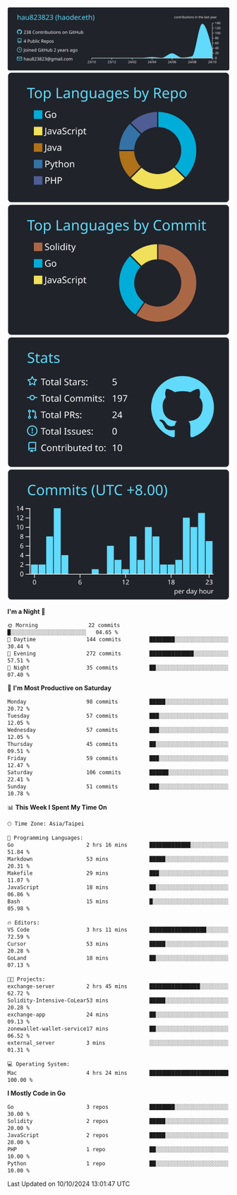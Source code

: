 [![](https://raw.githubusercontent.com/hau823823/hau823823/master/profile-summary-card-output/react/0-profile-details.svg)](https://github.com/vn7n24fzkq/github-profile-summary-cards)
[![](https://raw.githubusercontent.com/hau823823/hau823823/master/profile-summary-card-output/react/1-repos-per-language.svg)](https://github.com/vn7n24fzkq/github-profile-summary-cards) [![](https://raw.githubusercontent.com/hau823823/hau823823/master/profile-summary-card-output/react/2-most-commit-language.svg)](https://github.com/vn7n24fzkq/github-profile-summary-cards)
[![](https://raw.githubusercontent.com/hau823823/hau823823/master/profile-summary-card-output/react/3-stats.svg)](https://github.com/vn7n24fzkq/github-profile-summary-cards) [![](https://raw.githubusercontent.com/hau823823/hau823823/master/profile-summary-card-output/react/4-productive-time.svg)](https://github.com/vn7n24fzkq/github-profile-summary-cards)

<!--START_SECTION:waka-->
**I'm a Night 🦉** 

```text
🌞 Morning                22 commits          █░░░░░░░░░░░░░░░░░░░░░░░░   04.65 % 
🌆 Daytime                144 commits         ████████░░░░░░░░░░░░░░░░░   30.44 % 
🌃 Evening                272 commits         ██████████████░░░░░░░░░░░   57.51 % 
🌙 Night                  35 commits          ██░░░░░░░░░░░░░░░░░░░░░░░   07.40 % 
```
📅 **I'm Most Productive on Saturday** 

```text
Monday                   98 commits          █████░░░░░░░░░░░░░░░░░░░░   20.72 % 
Tuesday                  57 commits          ███░░░░░░░░░░░░░░░░░░░░░░   12.05 % 
Wednesday                57 commits          ███░░░░░░░░░░░░░░░░░░░░░░   12.05 % 
Thursday                 45 commits          ██░░░░░░░░░░░░░░░░░░░░░░░   09.51 % 
Friday                   59 commits          ███░░░░░░░░░░░░░░░░░░░░░░   12.47 % 
Saturday                 106 commits         ██████░░░░░░░░░░░░░░░░░░░   22.41 % 
Sunday                   51 commits          ███░░░░░░░░░░░░░░░░░░░░░░   10.78 % 
```


📊 **This Week I Spent My Time On** 

```text
🕑︎ Time Zone: Asia/Taipei

💬 Programming Languages: 
Go                       2 hrs 16 mins       █████████████░░░░░░░░░░░░   51.84 % 
Markdown                 53 mins             █████░░░░░░░░░░░░░░░░░░░░   20.31 % 
Makefile                 29 mins             ███░░░░░░░░░░░░░░░░░░░░░░   11.07 % 
JavaScript               18 mins             ██░░░░░░░░░░░░░░░░░░░░░░░   06.86 % 
Bash                     15 mins             █░░░░░░░░░░░░░░░░░░░░░░░░   05.98 % 

🔥 Editors: 
VS Code                  3 hrs 11 mins       ██████████████████░░░░░░░   72.59 % 
Cursor                   53 mins             █████░░░░░░░░░░░░░░░░░░░░   20.28 % 
GoLand                   18 mins             ██░░░░░░░░░░░░░░░░░░░░░░░   07.13 % 

🐱‍💻 Projects: 
exchange-server          2 hrs 45 mins       ████████████████░░░░░░░░░   62.72 % 
Solidity-Intensive-CoLear53 mins             █████░░░░░░░░░░░░░░░░░░░░   20.28 % 
exchange-app             24 mins             ██░░░░░░░░░░░░░░░░░░░░░░░   09.13 % 
zonewallet-wallet-service17 mins             ██░░░░░░░░░░░░░░░░░░░░░░░   06.52 % 
external_server          3 mins              ░░░░░░░░░░░░░░░░░░░░░░░░░   01.31 % 

💻 Operating System: 
Mac                      4 hrs 24 mins       █████████████████████████   100.00 % 
```

**I Mostly Code in Go** 

```text
Go                       3 repos             ████████░░░░░░░░░░░░░░░░░   30.00 % 
Solidity                 2 repos             █████░░░░░░░░░░░░░░░░░░░░   20.00 % 
JavaScript               2 repos             █████░░░░░░░░░░░░░░░░░░░░   20.00 % 
PHP                      1 repo              ██░░░░░░░░░░░░░░░░░░░░░░░   10.00 % 
Python                   1 repo              ██░░░░░░░░░░░░░░░░░░░░░░░   10.00 % 
```




 Last Updated on 10/10/2024 13:01:47 UTC
<!--END_SECTION:waka-->
